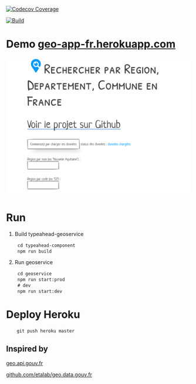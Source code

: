 [![Codecov Coverage](https://img.shields.io/codecov/c/github/kevded/geo-app/master.svg?style=flat-square)](https://codecov.io/gh/kevded/geo-app/)

[![Build](https://github.com/kevded/geo-app/workflows/Node%20CI/badge.svg)](https://github.com/kevded/geo-app/workflows/Node%20CI/badge.svg)



# Demo [geo-app-fr.herokuapp.com](https://geo-app-fr.herokuapp.com/)


[![Screenshot](/capture.png)](/capture.png)

# Run

1. Build typeahead-geoservice

        cd typeahead-component
        npm run build

1. Run geoservice

        cd geoservice
        npm run start:prod
        # dev
        npm run start:dev

# Deploy Heroku

        git push heroku master


## Inspired by

[geo.api.gouv.fr](https://geo.api.gouv.fr)

[github.com/etalab/geo.data.gouv.fr](https://github.com/etalab/geo.data.gouv.fr)
